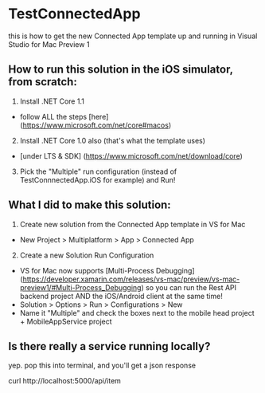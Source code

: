 # TestConnectedApp
this is how to get the new Connected App template up and running in Visual Studio for Mac Preview 1


How to run this solution in the iOS simulator, from scratch:
------------------------------------------------------------
1. Install .NET Core 1.1
  * follow ALL the steps [here] (https://www.microsoft.com/net/core#macos)
2. Install .NET Core 1.0 also (that's what the template uses)
  * [under LTS & SDK] (https://www.microsoft.com/net/download/core)
3. Pick the "Multiple" run configuration (instead of TestConnnectedApp.iOS for example) and Run!



What I did to make this solution:
------------------------------------------------------------
1. Create new solution from the Connected App template in VS for Mac
  * New Project > Multiplatform > App > Connected App
2. Create a new Solution Run Configuration 
  * VS for Mac now supports [Multi-Process Debugging] (https://developer.xamarin.com/releases/vs-mac/preview/vs-mac-preview1/#Multi-Process_Debugging) so you can run the Rest API backend project AND the iOS/Android client at the same time!
  * Solution > Options > Run > Configurations > New
  * Name it "Multiple" and check the boxes next to the mobile head project + MobileAppService project 
  


Is there really a service running locally?
------------------------------------------------------------
yep. pop this into terminal, and you'll get a json response

curl http://localhost:5000/api/item